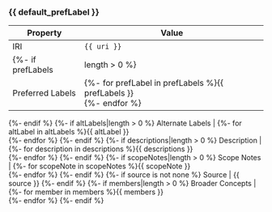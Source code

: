 ### {{ default_prefLabel }}
Property | Value
--- | ---
IRI | `{{ uri }}`
{%- if prefLabels|length > 0 %}
Preferred Labels | {%- for prefLabel in prefLabels %}{{ prefLabels }}<br />{%- endfor %}
{%- endif %}
{%- if altLabels|length > 0 %}
Alternate Labels | {%- for altLabel in altLabels %}{{ altLabel }}<br />{%- endfor %}
{%- endif %}
{%- if descriptions|length > 0 %}
Description | {%- for description in descriptions %}{{ descriptions }}<br />{%- endfor %}
{%- endif %}
{%- if scopeNotes|length > 0 %}
Scope Notes | {%- for scopeNote in scopeNotes %}{{ scopeNote }}<br />{%- endfor %}
{%- endif %}
{%- if source is not none %}
Source | {{ source }}
{%- endif %}
{%- if members|length > 0 %}
Broader Concepts | {%- for member in members %}{{ members }}<br />{%- endfor %}
{%- endif %}

